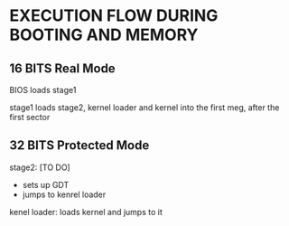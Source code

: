 # EXECUTION FLOW DURING BOOTING AND MEMORY


## 16 BITS Real Mode
BIOS loads stage1

stage1 loads stage2, kernel loader and kernel into the first meg, after the first sector

## 32 BITS Protected Mode

stage2:                                 [TO DO]
* sets up GDT
* jumps to kenrel loader

kenel loader: loads kernel and jumps to it
